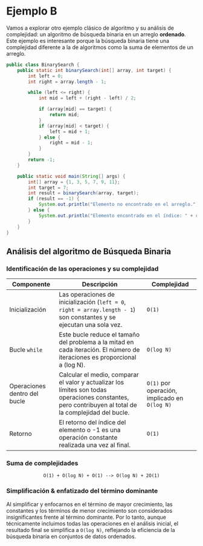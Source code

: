 # Ejemplo B

Vamos a explorar otro ejemplo clásico de algoritmo y su análisis de complejidad: un algoritmo de búsqueda binaria en un arreglo **ordenado**. Este ejemplo es interesante porque la búsqueda binaria tiene una complejidad diferente a la de algoritmos como la suma de elementos de un arreglo.

```java
public class BinarySearch {
    public static int binarySearch(int[] array, int target) {
        int left = 0;
        int right = array.length - 1;

        while (left <= right) {
            int mid = left + (right - left) / 2;

            if (array[mid] == target) {
                return mid; 
            }
            if (array[mid] < target) {
                left = mid + 1;
            } else {
                right = mid - 1;
            }
        }
        return -1;
    }

    public static void main(String[] args) {
        int[] array = {1, 3, 5, 7, 9, 11}; 
        int target = 7;
        int result = binarySearch(array, target);
        if (result == -1) {
            System.out.println("Elemento no encontrado en el arreglo.");
        } else {
            System.out.println("Elemento encontrado en el índice: " + result);
        }
    }
}

```

## Análisis del algoritmo de Búsqueda Binaria

### Identificación de las operaciones y su complejidad

<div align=center>

|Componente|Descripción|Complejidad|
|-|-|-|
|Inicialización|Las operaciones de inicialización (`left = 0`, `right = array.length - 1`) son constantes y se ejecutan una sola vez.|`O(1)`|
|Bucle `while`|Este bucle reduce el tamaño del problema a la mitad en cada iteración. El número de iteraciones es proporcional a (log N).|`O(log N)`   |
|Operaciones dentro del bucle|Calcular el medio, comparar el valor y actualizar los límites son todas operaciones constantes, pero contribuyen al total de la complejidad del bucle.|`O(1)` por operación, implicado en `O(log N)`|
|Retorno|El retorno del índice del elemento o -1 es una operación constante realizada una vez al final.|`O(1)`|

</div>

### Suma de complejidades

<div align=center>

`O(1) + O(log N) + O(1) --> O(log N) + 2O(1)`

</div>

### Simplificación & enfatizado del término dominante

Al simplificar y enfocarnos en el término de mayor crecimiento, las constantes y los términos de menor crecimiento son considerados insignificantes frente al término dominante. Por lo tanto, aunque técnicamente incluimos todas las operaciones en el análisis inicial, el resultado final se simplifica a `O(log N)`, reflejando la eficiencia de la búsqueda binaria en conjuntos de datos ordenados.
